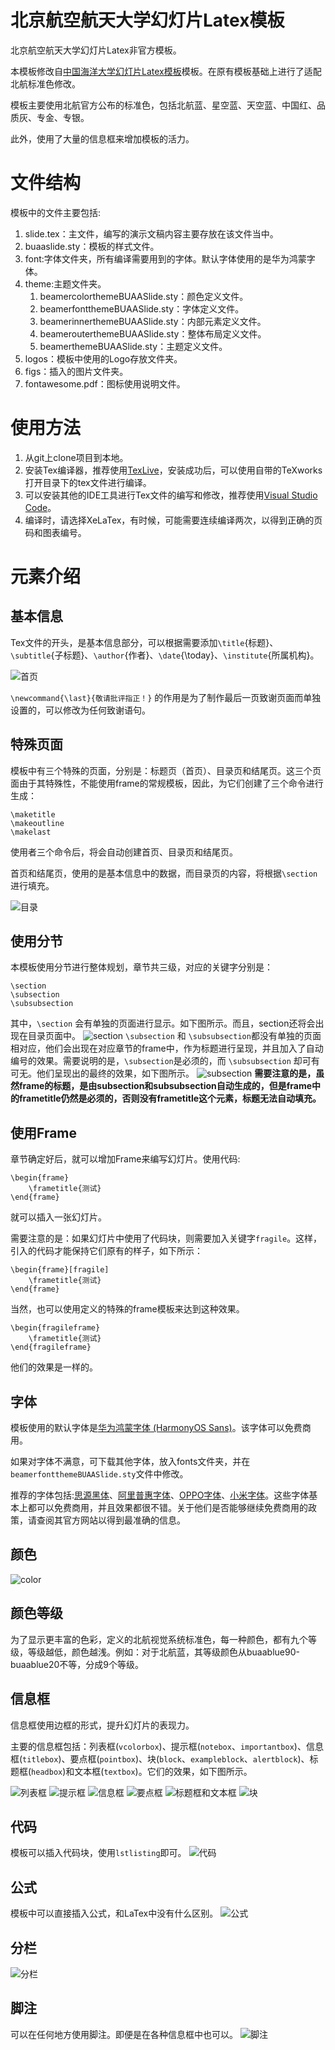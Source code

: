 # 北京航空航天大学幻灯片Latex模板

北京航空航天大学幻灯片Latex非官方模板。

本模板修改自<a href="https://github.com/dryangyq/ouc-slide-latex-template" target="_blank">中国海洋大学幻灯片Latex模板</a>模板。在原有模板基础上进行了适配北航标准色修改。

模板主要使用北航官方公布的标准色，包括北航蓝、星空蓝、天空蓝、中国红、品质灰、专金、专银。

此外，使用了大量的信息框来增加模板的活力。

# 文件结构

模板中的文件主要包括:

1. slide.tex：主文件，编写的演示文稿内容主要存放在该文件当中。
2. buaaslide.sty：模板的样式文件。
3. font:字体文件夹，所有编译需要用到的字体。默认字体使用的是华为鸿蒙字体。
4. theme:主题文件夹。
    1. beamercolorthemeBUAASlide.sty：颜色定义文件。
    2. beamerfontthemeBUAASlide.sty：字体定义文件。
    3. beamerinnerthemeBUAASlide.sty：内部元素定义文件。
    4. beamerouterthemeBUAASlide.sty：整体布局定义文件。
    5. beamerthemeBUAASlide.sty：主题定义文件。
5. logos：模板中使用的Logo存放文件夹。
6. figs：插入的图片文件夹。
7. fontawesome.pdf：图标使用说明文件。

# 使用方法
1. 从git上clone项目到本地。
2. 安装Tex编译器，推荐使用<a href="https://tug.org/texlive/" target="_blank">TexLive</a>，安装成功后，可以使用自带的TeXworks打开目录下的tex文件进行编译。
3. 可以安装其他的IDE工具进行Tex文件的编写和修改，推荐使用<a href="https://code.visualstudio.com/" target="_blank">Visual Studio Code</a>。
4. 编译时，请选择XeLaTex，有时候，可能需要连续编译两次，以得到正确的页码和图表编号。

# 元素介绍
## 基本信息
Tex文件的开头，是基本信息部分，可以根据需要添加`\title`{标题}、`\subtitle`{子标题}、`\author`{作者}、`\date`{\today}、`\institute`{所属机构}。

![首页](/figs/slides_1.png)

`\newcommand{\last}{敬请批评指正！}` 的作用是为了制作最后一页致谢页面而单独设置的，可以修改为任何致谢语句。

## 特殊页面

模板中有三个特殊的页面，分别是：标题页（首页）、目录页和结尾页。这三个页面由于其特殊性，不能使用frame的常规模板，因此，为它们创建了三个命令进行生成：

```
\maketitle
\makeoutline
\makelast
```
使用者三个命令后，将会自动创建首页、目录页和结尾页。

首页和结尾页，使用的是基本信息中的数据，而目录页的内容，将根据`\section`进行填充。

![目录](/figs/slides_2.png)

## 使用分节

本模板使用分节进行整体规划，章节共三级，对应的关键字分别是：
```
\section
\subsection
\subsubsection
```
其中，`\section` 会有单独的页面进行显示。如下图所示。而且，section还将会出现在目录页面中。
![section](/figs/slides_3.png )
`\subsection` 和 `\subsubsection`都没有单独的页面相对应，他们会出现在对应章节的frame中，作为标题进行呈现，并且加入了自动编号的效果。需要说明的是，`\subsection`是必须的，而 `\subsubsection` 却可有可无。他们呈现出的最终的效果，如下图所示。
![subsection](/figs/slides_4.png)
**需要注意的是，虽然frame的标题，是由subsection和subsubsection自动生成的，但是frame中的frametitle仍然是必须的，否则没有frametitle这个元素，标题无法自动填充。**

## 使用Frame
章节确定好后，就可以增加Frame来编写幻灯片。使用代码:
```
\begin{frame}
    \frametitle{测试}
\end{frame}
```
就可以插入一张幻灯片。

需要注意的是：如果幻灯片中使用了代码块，则需要加入关键字`fragile`。这样，引入的代码才能保持它们原有的样子，如下所示：
```
\begin{frame}[fragile]
    \frametitle{测试}
\end{frame}
```
当然，也可以使用定义的特殊的frame模板来达到这种效果。
```
\begin{fragileframe}
    \frametitle{测试}
\end{fragileframe}
```
他们的效果是一样的。

## 字体
模板使用的默认字体是<a href="https://developer.harmonyos.com/cn/docs/design/font-0000001157868583" target="_blank">华为鸿蒙字体 (HarmonyOS Sans)</a>。该字体可以免费商用。

如果对字体不满意，可下载其他字体，放入fonts文件夹，并在`beamerfontthemeBUAASlide.sty`文件中修改。

推荐的字体包括:<a href="https://github.com/adobe-fonts/source-han-sans" target="_blank">思源黑体</a>、<a href="https://alibabafont.taobao.com/wow/alibabafont/act/alifont" target="_blank">阿里普惠字体</a>、<a href="https://www.thosefree.com/oppo-sans" target="_blank">OPPO字体</a>、<a href="https://web.vip.miui.com/page/info/mio/mio/detail?postId=33935854" target="_blank">小米字体</a>。这些字体基本上都可以免费商用，并且效果都很不错。关于他们是否能够继续免费商用的政策，请查阅其官方网站以得到最准确的信息。

## 颜色
![color](/figs/slides_9.png)

## 颜色等级
为了显示更丰富的色彩，定义的北航视觉系统标准色，每一种颜色，都有九个等级，等级越低，颜色越浅。例如：对于北航蓝，其等级颜色从buaablue90-buaablue20不等，分成9个等级。

## 信息框
信息框使用边框的形式，提升幻灯片的表现力。

主要的信息框包括：列表框(`vcolorbox`)、提示框(`notebox`、`importantbox`)、信息框(`titlebox`)、要点框(`pointbox`)、块(`block`、`exampleblock`、`alertblock`)、标题框(`headbox`)和文本框(`textbox`)。它们的效果，如下图所示。

![列表框](/figs/slides_12.png)
![提示框](/figs/slides_13.png)
![信息框](/figs/slides_14.png)
![要点框](/figs/slides_15.png)
![标题框和文本框](/figs/slides_16.png)
![块](/figs/slides_17.png)


## 代码
模板可以插入代码块，使用`lstlisting`即可。
![代码](/figs/slides_18.png)

## 公式
模板中可以直接插入公式，和LaTex中没有什么区别。
![公式](/figs/slides_20.png)

## 分栏
![分栏](/figs/slides_21.png)

## 脚注
可以在任何地方使用脚注。即便是在各种信息框中也可以。
![脚注](/figs/slides_22.png)

